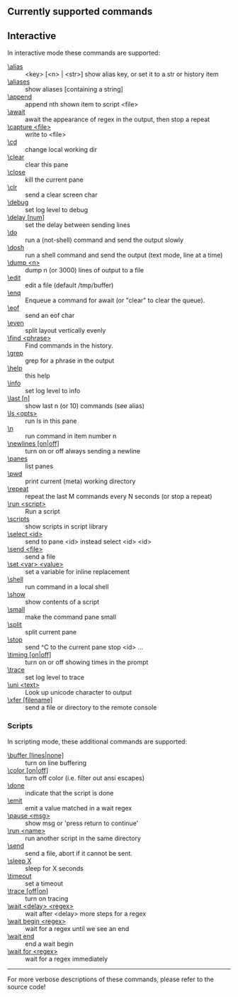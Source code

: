 <h2>Currently supported commands</h2>

<h2>Interactive</h2>

In interactive mode these commands are supported:

<dl>
<dt><a href="https://github.com/bduggan/tmeta/blob/master/lib/tmeta/commander.rakumod#L49">\alias</a></dt>
<dd>&lt;key&gt; [&lt;n&gt; | &lt;str&gt;] show alias key, or set it to a str or history item</dd>
<dt><a href="https://github.com/bduggan/tmeta/blob/master/lib/tmeta/commander.rakumod#L39">\aliases</a></dt>
<dd>show aliases [containing a string]</dd>
<dt><a href="https://github.com/bduggan/tmeta/blob/master/lib/tmeta/commander.rakumod#L14">\append</a></dt>
<dd>append nth shown item to script &lt;file&gt;</dd>
<dt><a href="https://github.com/bduggan/tmeta/blob/master/lib/tmeta/commander/godot.rakumod#L12">\await</a></dt>
<dd>await the appearance of regex in the output, then stop a repeat</dd>
<dt><a href="https://github.com/bduggan/tmeta/blob/master/lib/tmeta/commands.rakumod#L125">\capture &lt;file&gt;</a></dt>
<dd>write to &lt;file&gt;</dd>
<dt><a href="https://github.com/bduggan/tmeta/blob/master/lib/tmeta/commands.rakumod#L240">\cd</a></dt>
<dd>change local working dir</dd>
<dt><a href="https://github.com/bduggan/tmeta/blob/master/lib/tmeta/commands.rakumod#L307">\clear</a></dt>
<dd>clear this pane</dd>
<dt><a href="https://github.com/bduggan/tmeta/blob/master/lib/tmeta/commands.rakumod#L145">\close</a></dt>
<dd>kill the current pane</dd>
<dt><a href="https://github.com/bduggan/tmeta/blob/master/lib/tmeta/commander/shellish.rakumod#L36">\clr</a></dt>
<dd>send a clear screen char</dd>
<dt><a href="https://github.com/bduggan/tmeta/blob/master/lib/tmeta/commands.rakumod#L115">\debug</a></dt>
<dd>set log level to debug</dd>
<dt><a href="https://github.com/bduggan/tmeta/blob/master/lib/tmeta/commands.rakumod#L324">\delay [num]</a></dt>
<dd>set the delay between sending lines</dd>
<dt><a href="https://github.com/bduggan/tmeta/blob/master/lib/tmeta/commands.rakumod#L256">\do</a></dt>
<dd>run a (not-shell) command and send the output slowly</dd>
<dt><a href="https://github.com/bduggan/tmeta/blob/master/lib/tmeta/commands.rakumod#L294">\dosh</a></dt>
<dd>run a shell command and send the output (text mode, line at a time)</dd>
<dt><a href="https://github.com/bduggan/tmeta/blob/master/lib/tmeta/commands.rakumod#L229">\dump &lt;n&gt;</a></dt>
<dd>dump n (or 3000) lines of output to a file</dd>
<dt><a href="https://github.com/bduggan/tmeta/blob/master/lib/tmeta/commander.rakumod#L32">\edit</a></dt>
<dd>edit a file (default /tmp/buffer)</dd>
<dt><a href="https://github.com/bduggan/tmeta/blob/master/lib/tmeta/commander/godot.rakumod#L42">\enq</a></dt>
<dd>Enqueue a command for await (or "clear" to clear the queue).</dd>
<dt><a href="https://github.com/bduggan/tmeta/blob/master/lib/tmeta/commander/shellish.rakumod#L31">\eof</a></dt>
<dd>send an eof char</dd>
<dt><a href="https://github.com/bduggan/tmeta/blob/master/lib/tmeta/commands.rakumod#L159">\even</a></dt>
<dd>split layout vertically evenly</dd>
<dt><a href="https://github.com/bduggan/tmeta/blob/master/lib/tmeta/commands.rakumod#L200">\find &lt;phrase&gt;</a></dt>
<dd>Find commands in the history.</dd>
<dt><a href="https://github.com/bduggan/tmeta/blob/master/lib/tmeta/commander/shellish.rakumod#L23">\grep</a></dt>
<dd>grep for a phrase in the output</dd>
<dt><a href="https://github.com/bduggan/tmeta/blob/master/lib/tmeta/commands.rakumod#L311">\help</a></dt>
<dd>this help</dd>
<dt><a href="https://github.com/bduggan/tmeta/blob/master/lib/tmeta/commands.rakumod#L120">\info</a></dt>
<dd>set log level to info</dd>
<dt><a href="https://github.com/bduggan/tmeta/blob/master/lib/tmeta/commands.rakumod#L219">\last [n]</a></dt>
<dd>show last n (or 10) commands (see alias)</dd>
<dt><a href="https://github.com/bduggan/tmeta/blob/master/lib/tmeta/commands.rakumod#L236">\ls &lt;opts&gt;</a></dt>
<dd>run ls in this pane</dd>
<dt><a href="https://github.com/bduggan/tmeta/blob/master/lib/tmeta/commands.rakumod#L245">\n</a></dt>
<dd>run command in item number n</dd>
<dt><a href="https://github.com/bduggan/tmeta/blob/master/lib/tmeta/commands.rakumod#L329">\newlines [on|off]</a></dt>
<dd>turn on or off always sending a newline</dd>
<dt><a href="https://github.com/bduggan/tmeta/blob/master/lib/tmeta/commands.rakumod#L167">\panes</a></dt>
<dd>list panes</dd>
<dt><a href="https://github.com/bduggan/tmeta/blob/master/lib/tmeta/commander/shellish.rakumod#L18">\pwd</a></dt>
<dd>print current (meta) working directory</dd>
<dt><a href="https://github.com/bduggan/tmeta/blob/master/lib/tmeta/commander/godot.rakumod#L50">\repeat</a></dt>
<dd>repeat the last M commands every N seconds (or stop a repeat)</dd>
<dt><a href="https://github.com/bduggan/tmeta/blob/master/lib/tmeta/commands.rakumod#L189">\run &lt;script&gt;</a></dt>
<dd>Run a script</dd>
<dt><a href="https://github.com/bduggan/tmeta/blob/master/lib/tmeta/commander.rakumod#L27">\scripts</a></dt>
<dd>show scripts in script library</dd>
<dt><a href="https://github.com/bduggan/tmeta/blob/master/lib/tmeta/commands.rakumod#L178">\select &lt;id&gt;</a></dt>
<dd>send to pane &lt;id&gt; instead select &lt;id&gt; &lt;id&gt;</dd>
<dt><a href="https://github.com/bduggan/tmeta/blob/master/lib/tmeta/commands.rakumod#L250">\send &lt;file&gt;</a></dt>
<dd>send a file</dd>
<dt><a href="https://github.com/bduggan/tmeta/blob/master/lib/tmeta/commands.rakumod#L87">\set &lt;var&gt; &lt;value&gt;</a></dt>
<dd>set a variable for inline replacement</dd>
<dt><a href="https://github.com/bduggan/tmeta/blob/master/lib/tmeta/commander/shellish.rakumod#L9">\shell</a></dt>
<dd>run command in a local shell</dd>
<dt><a href="https://github.com/bduggan/tmeta/blob/master/lib/tmeta/commander.rakumod#L19">\show</a></dt>
<dd>show contents of a script</dd>
<dt><a href="https://github.com/bduggan/tmeta/blob/master/lib/tmeta/commands.rakumod#L163">\small</a></dt>
<dd>make the command pane small</dd>
<dt><a href="https://github.com/bduggan/tmeta/blob/master/lib/tmeta/commands.rakumod#L153">\split</a></dt>
<dd>split current pane</dd>
<dt><a href="https://github.com/bduggan/tmeta/blob/master/lib/tmeta/commands.rakumod#L134">\stop</a></dt>
<dd>send ^C to the current pane stop &lt;id&gt; ...</dd>
<dt><a href="https://github.com/bduggan/tmeta/blob/master/lib/tmeta/commands.rakumod#L334">\timing [on|off]</a></dt>
<dd>turn on or off showing times in the prompt</dd>
<dt><a href="https://github.com/bduggan/tmeta/blob/master/lib/tmeta/commands.rakumod#L110">\trace</a></dt>
<dd>set log level to trace</dd>
<dt><a href="https://github.com/bduggan/tmeta/blob/master/lib/tmeta/commands.rakumod#L208">\uni &lt;text&gt;</a></dt>
<dd>Look up unicode character to output</dd>
<dt><a href="https://github.com/bduggan/tmeta/blob/master/lib/tmeta/commands.rakumod#L275">\xfer [filename]</a></dt>
<dd>send a file or directory to the remote console</dd>
</dl>
<h3>Scripts</h3>

In scripting mode, these additional commands are supported:

<dl>
<dt><a href="https://github.com/bduggan/tmeta/blob/master/lib/tmeta/commands.rakumod#L396">\buffer [lines|none]</a></dt>
<dd>turn on line buffering</dd>
<dt><a href="https://github.com/bduggan/tmeta/blob/master/lib/tmeta/commands.rakumod#L392">\color [on|off]</a></dt>
<dd>turn off color (i.e. filter out ansi escapes)</dd>
<dt><a href="https://github.com/bduggan/tmeta/blob/master/lib/tmeta/commands.rakumod#L445">\done</a></dt>
<dd>indicate that the script is done</dd>
<dt><a href="https://github.com/bduggan/tmeta/blob/master/lib/tmeta/commands.rakumod#L459">\emit</a></dt>
<dd>emit a value matched in a wait regex</dd>
<dt><a href="https://github.com/bduggan/tmeta/blob/master/lib/tmeta/commands.rakumod#L404">\pause &lt;msg&gt;</a></dt>
<dd>show msg or 'press return to continue'</dd>
<dt><a href="https://github.com/bduggan/tmeta/blob/master/lib/tmeta/commands.rakumod#L384">\run &lt;name&gt;</a></dt>
<dd>run another script in the same directory</dd>
<dt><a href="https://github.com/bduggan/tmeta/blob/master/lib/tmeta/commands.rakumod#L438">\send</a></dt>
<dd>send a file, abort if it cannot be sent.</dd>
<dt><a href="https://github.com/bduggan/tmeta/blob/master/lib/tmeta/commands.rakumod#L455">\sleep X</a></dt>
<dd>sleep for X seconds</dd>
<dt><a href="https://github.com/bduggan/tmeta/blob/master/lib/tmeta/commands.rakumod#L450">\timeout</a></dt>
<dd>set a timeout</dd>
<dt><a href="https://github.com/bduggan/tmeta/blob/master/lib/tmeta/commands.rakumod#L400">\trace [off|on]</a></dt>
<dd>turn on tracing</dd>
<dt><a href="https://github.com/bduggan/tmeta/blob/master/lib/tmeta/commands.rakumod#L411">\wait &lt;delay&gt; &lt;regex&gt;</a></dt>
<dd>wait after &lt;delay&gt; more steps for a regex</dd>
<dt><a href="https://github.com/bduggan/tmeta/blob/master/lib/tmeta/commands.rakumod#L412">\wait begin &lt;regex&gt;</a></dt>
<dd>wait for a regex until we see an end</dd>
<dt><a href="https://github.com/bduggan/tmeta/blob/master/lib/tmeta/commands.rakumod#L413">\wait end</a></dt>
<dd>end a wait begin</dd>
<dt><a href="https://github.com/bduggan/tmeta/blob/master/lib/tmeta/commands.rakumod#L410">\wait for &lt;regex&gt;</a></dt>
<dd>wait for a regex immediately</dd>
</dl>

<hr>

For more verbose descriptions of these commands, please refer to the source code!
